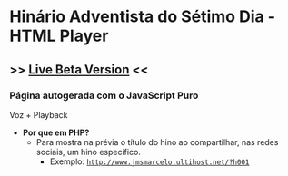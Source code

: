 # Hinário Adventista do Sétimo Dia - HTML Player

## >> [Live Beta Version](http://www.jmsmarcelo.ultihost.net/) <<
### Página autogerada com o JavaScript Puro

Voz + Playback

- **Por que em PHP?**
  - Para mostra na prévia o título do hino ao compartilhar, nas redes sociais, um hino específico.
    - Exemplo: <code>http://www.jmsmarcelo.ultihost.net/?h001</code>
<!-- **Why in PHP?** For show hymn title name preview shared in social media -->

